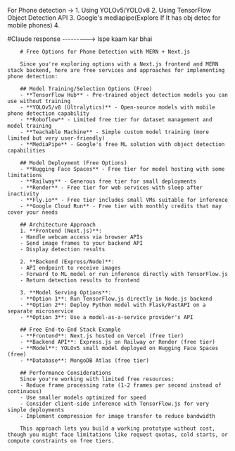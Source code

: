
For Phone detection -> 1. Using YOLOv5/YOLOv8
                       2. Using TensorFlow Object Detection API
                       3. Google's mediapipe(Explore If It has obj detec for mobile phones)
                       4. 





#Claude response ---------> Ispe kaam kar bhai


        # Free Options for Phone Detection with MERN + Next.js

        Since you're exploring options with a Next.js frontend and MERN stack backend, here are free services and approaches for implementing phone detection:

        ## Model Training/Selection Options (Free)
        - **TensorFlow Hub** - Pre-trained object detection models you can use without training
        - **YOLOv5/v8 (Ultralytics)** - Open-source models with mobile phone detection capability
        - **Roboflow** - Limited free tier for dataset management and model training
        - **Teachable Machine** - Simple custom model training (more limited but very user-friendly)
        - **MediaPipe** - Google's free ML solution with object detection capabilities

        ## Model Deployment (Free Options)
        - **Hugging Face Spaces** - Free tier for model hosting with some limitations
        - **Railway** - Generous free tier for small deployments
        - **Render** - Free tier for web services with sleep after inactivity
        - **Fly.io** - Free tier includes small VMs suitable for inference
        - **Google Cloud Run** - Free tier with monthly credits that may cover your needs

        ## Architecture Approach
        1. **Frontend (Next.js)**:
        - Handle webcam access via browser APIs
        - Send image frames to your backend API
        - Display detection results

        2. **Backend (Express/Node)**:
        - API endpoint to receive images
        - Forward to ML model or run inference directly with TensorFlow.js
        - Return detection results to frontend

        3. **Model Serving Options**:
        - **Option 1**: Run TensorFlow.js directly in Node.js backend
        - **Option 2**: Deploy Python model with Flask/FastAPI on a separate microservice
        - **Option 3**: Use a model-as-a-service provider's API

        ## Free End-to-End Stack Example
        - **Frontend**: Next.js hosted on Vercel (free tier)
        - **Backend API**: Express.js on Railway or Render (free tier)
        - **Model**: YOLOv5 small model deployed on Hugging Face Spaces (free)
        - **Database**: MongoDB Atlas (free tier)

        ## Performance Considerations
        Since you're working with limited free resources:
        - Reduce frame processing rate (1-2 frames per second instead of continuous)
        - Use smaller models optimized for speed
        - Consider client-side inference with TensorFlow.js for very simple deployments
        - Implement compression for image transfer to reduce bandwidth

        This approach lets you build a working prototype without cost, though you might face limitations like request quotas, cold starts, or compute constraints on free tiers.